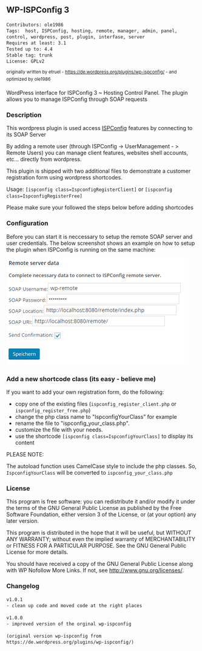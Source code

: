 ## WP-ISPConfig 3
```
Contributors: ole1986
Tags:  host, ISPConfig, hosting, remote, manager, admin, panel, control, wordpress, post, plugin, interfase, server
Requires at least: 3.1
Tested up to: 4.4
Stable tag: trunk
License: GPLv2
```
<sup>originally written by etruel - https://de.wordpress.org/plugins/wp-ispconfig/ -  and optimized by ole1986</sup>

WordPress interface for ISPConfig 3 ~ Hosting Control Panel.  The plugin allows you to manage ISPConfig through SOAP requests

### Description

This wordpress plugin is used access [ISPConfig](http://www.ispconfig.org) features by connecting to its SOAP Server

By adding a remote user (through ISPConfig -> UserManagement - > Remote Users) you can manage client features, websites shell accounts, etc... directly from wordpress.

This plugin is shipped with two additional files to demonstrate a customer registration form using wordpress shortcodes.

Usage: `[ispconfig class=IspconfigRegisterClient]` or `[ispconfig class=IspconfigRegisterFree]`

Please make sure your followed the steps below before adding shortcodes

### Configuration

Before you can start it is neccessary to setup the remote SOAP server and user credentials.
The below screenshot shows an example on how to setup the plugin when ISPConfig is running on the same machine:

![WP-ISPConfig3 settings](img/wp-ispconfig-settings.png "WP-ISPConfig3 settings")

### Add a new shortcode class (its easy - believe me)

If you want to add your own registration form, do the following:

- copy one of the existing files (`ispconfig_register_client.php` or `ispconfig_register_free.php`)
- change the php class name to "IspconfigYourClass" for example
- rename the file to "ispconfig_your_class.php".
- customize the file with your needs.
- use the shortcode `[ispconfig class=IspconfigYourClass]` to display its content

PLEASE NOTE:

The autoload function uses CamelCase style to include the php classes. So, `IspconfigYourClass` will be converted to `ispconfig_your_class.php`

### License

This program is free software: you can redistribute it and/or modify it under the terms of the GNU General Public License as published by the Free Software Foundation, either version 3 of the License, or (at your option) any later version.

This program is distributed in the hope that it will be useful, but WITHOUT ANY WARRANTY; without even the implied warranty of MERCHANTABILITY or FITNESS FOR A PARTICULAR PURPOSE. See the GNU General Public License for more details.

You should have received a copy of the GNU General Public License along with WP Nofollow More Links. If not, see <http://www.gnu.org/licenses/>.

### Changelog

```
v1.0.1
- clean up code and moved code at the right places

v1.0.0
- improved version of the orginal wp-ispconfig

(original version wp-ispconfig from https://de.wordpress.org/plugins/wp-ispconfig/)
```

